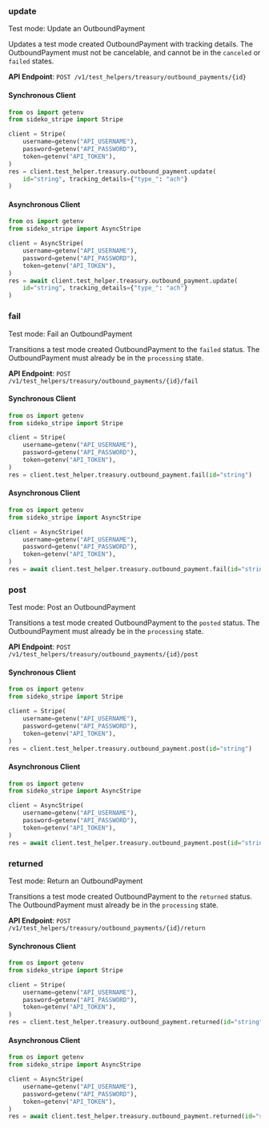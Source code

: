 
### update <a name="update"></a>
Test mode: Update an OutboundPayment

<p>Updates a test mode created OutboundPayment with tracking details. The OutboundPayment must not be cancelable, and cannot be in the <code>canceled</code> or <code>failed</code> states.</p>

**API Endpoint**: `POST /v1/test_helpers/treasury/outbound_payments/{id}`

#### Synchronous Client

```python
from os import getenv
from sideko_stripe import Stripe

client = Stripe(
    username=getenv("API_USERNAME"),
    password=getenv("API_PASSWORD"),
    token=getenv("API_TOKEN"),
)
res = client.test_helper.treasury.outbound_payment.update(
    id="string", tracking_details={"type_": "ach"}
)
```

#### Asynchronous Client

```python
from os import getenv
from sideko_stripe import AsyncStripe

client = AsyncStripe(
    username=getenv("API_USERNAME"),
    password=getenv("API_PASSWORD"),
    token=getenv("API_TOKEN"),
)
res = await client.test_helper.treasury.outbound_payment.update(
    id="string", tracking_details={"type_": "ach"}
)
```

### fail <a name="fail"></a>
Test mode: Fail an OutboundPayment

<p>Transitions a test mode created OutboundPayment to the <code>failed</code> status. The OutboundPayment must already be in the <code>processing</code> state.</p>

**API Endpoint**: `POST /v1/test_helpers/treasury/outbound_payments/{id}/fail`

#### Synchronous Client

```python
from os import getenv
from sideko_stripe import Stripe

client = Stripe(
    username=getenv("API_USERNAME"),
    password=getenv("API_PASSWORD"),
    token=getenv("API_TOKEN"),
)
res = client.test_helper.treasury.outbound_payment.fail(id="string")
```

#### Asynchronous Client

```python
from os import getenv
from sideko_stripe import AsyncStripe

client = AsyncStripe(
    username=getenv("API_USERNAME"),
    password=getenv("API_PASSWORD"),
    token=getenv("API_TOKEN"),
)
res = await client.test_helper.treasury.outbound_payment.fail(id="string")
```

### post <a name="post"></a>
Test mode: Post an OutboundPayment

<p>Transitions a test mode created OutboundPayment to the <code>posted</code> status. The OutboundPayment must already be in the <code>processing</code> state.</p>

**API Endpoint**: `POST /v1/test_helpers/treasury/outbound_payments/{id}/post`

#### Synchronous Client

```python
from os import getenv
from sideko_stripe import Stripe

client = Stripe(
    username=getenv("API_USERNAME"),
    password=getenv("API_PASSWORD"),
    token=getenv("API_TOKEN"),
)
res = client.test_helper.treasury.outbound_payment.post(id="string")
```

#### Asynchronous Client

```python
from os import getenv
from sideko_stripe import AsyncStripe

client = AsyncStripe(
    username=getenv("API_USERNAME"),
    password=getenv("API_PASSWORD"),
    token=getenv("API_TOKEN"),
)
res = await client.test_helper.treasury.outbound_payment.post(id="string")
```

### returned <a name="returned"></a>
Test mode: Return an OutboundPayment

<p>Transitions a test mode created OutboundPayment to the <code>returned</code> status. The OutboundPayment must already be in the <code>processing</code> state.</p>

**API Endpoint**: `POST /v1/test_helpers/treasury/outbound_payments/{id}/return`

#### Synchronous Client

```python
from os import getenv
from sideko_stripe import Stripe

client = Stripe(
    username=getenv("API_USERNAME"),
    password=getenv("API_PASSWORD"),
    token=getenv("API_TOKEN"),
)
res = client.test_helper.treasury.outbound_payment.returned(id="string")
```

#### Asynchronous Client

```python
from os import getenv
from sideko_stripe import AsyncStripe

client = AsyncStripe(
    username=getenv("API_USERNAME"),
    password=getenv("API_PASSWORD"),
    token=getenv("API_TOKEN"),
)
res = await client.test_helper.treasury.outbound_payment.returned(id="string")
```
